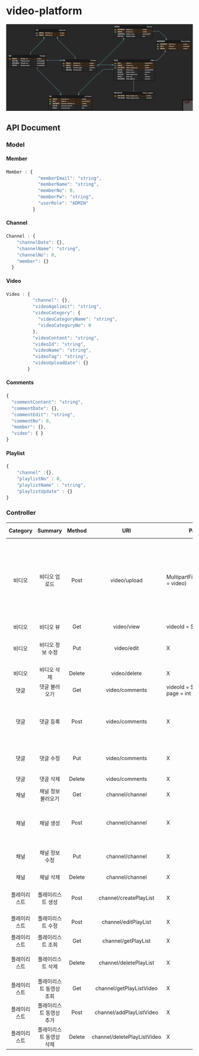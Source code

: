# video-platform

![ERD_Image](./image/ERD_Image.png)

## API Document

### Model

#### Member
```javascript
Member : {
            "memberEmail": "string",
            "memberName": "string",
            "memberNo": 0,
            "memberPw": "string",
            "userRole": "ADMIN"
          }
```

#### Channel
```javascript
Channel : {
    "channelDate": {},
    "channelName": "string",
    "channelNo": 0,
    "member": {}
  }
```


#### Video
```javascript
Video : {
          "channel": {},
          "videoAgelimit": "string",
          "videoCategory": {
            "videoCategoryName": "string",
            "videoCategoryNo": 0
          },
          "videoContent": "string",
          "videoId": "string",
          "videoName": "string",
          "videoTag": "string",
          "videoUploadDate": {}
        }
```

#### Comments
```javascript
{
  "commentContent": "string",
  "commentDate": {},
  "commentEdit": "string",
  "commentNo": 0,
  "member": {},
  "video": { }
}
```

#### Playlist
```javascript
{
    "channel" :{},
    "playlistNo" : 0,
    "playlistName" : "string",
    "playlistUpdate" : {}
}
```

### Controller

| Category | Summary | Method | URI | Params | Request Body | Success Code | Response Body |
| :---: | :---: | :---: | :---: | --- | --- | --- | --- |
|비디오|비디오 업로드|Post| video/upload | MultipartFile(param_name = video) | channelNo = Long <br/> videoCategoryNo = int <br/> videoName = String <br/> videoContent = String <br/> videoUploadDate = TimeStamp <br/> videoTag = String <br/> videoAgelimit = String || [Video](#Video) |
|비디오|비디오 뷰|Get| video/view | videoId = String | | | [Video](#Video) |
|비디오|비디오 정보 수정|Put| video/edit | X | videoId = String <br/> videoName = String <br/> videoContent = String | | [Video](#Video) |
|비디오|비디오 삭제| Delete | video/delete | X | videoId = String | | [Video](#Video) |
|댓글|댓글 불러오기|Get| video/comments | videoId = String <br/>page = int| X | | List<[Comments](#Comments)> |
|댓글|댓글 등록|Post| video/comments | X | videoId = String <br/> memberNo = Long <br/> commentContent = String <br/> commentDate = Timestamp|| X |
|댓글|댓글 수정|Put| video/comments | X | commentNo = Long <br/> commentContent = String || [Comments](#Comments) |
|댓글|댓글 삭제|Delete| video/comments | X | commentNo = Long || X |
|채널|채널 정보 불러오기|Get| channel/channel | X | channelNo = Long || [Channel](#Channel) |
|채널|채널 생성|Post| channel/channel | X | memberNo = Long <br/> channelName = String <br/> channelDate = Timestamp || [Channel](#Channel) |
|채널|채널 정보 수정|Put| channel/channel | X | channelNo = Long <br/> channelName = String || [Channel](#Channel) |
|채널|채널 삭제|Delete| channel/channel | X | channelNo = Long || X |
|플레이리스트|플레이리스트 생성|Post| channel/createPlayList | X | channelNo = Long <br/> playlistName = String|| [Playlist](#Playlist) |
|플레이리스트|플레이리스트 수정|Post| channel/editPlayList | X | playlistNo = Long <br/> playlistName = String|| [Playlist](#Playlist) |
|플레이리스트|플레이리스트 조회|Get| channel/getPlayList | X | channelNo = Long || List<[Playlist](#Playlist)> |
|플레이리스트|플레이리스트 삭제|Delete| channel/deletePlayList | X | channelNo = Long <br/> playlistName = String|| X |
|플레이리스트|플레이리스트 동영상 조회|Get| channel/getPlayListVideo | X | playlistNo = Long || List<[Video](#Video)> |
|플레이리스트|플레이리스트 동영상 추가|Post| channel/addPlayListVideo | X | playlistNo = Long <br/> videoId = List<String>|| X |
|플레이리스트|플레이리스트 동영상 삭제|Delete| channel/deletePlayListVideo | X | playlistVideoNo = List<Long>|| X |
